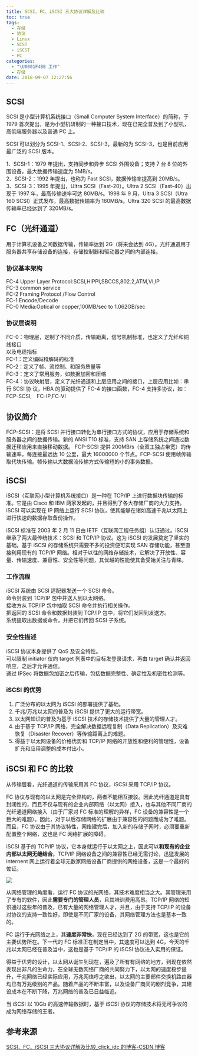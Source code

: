 ```yaml
---
title: SCSI、FC、iSCSI 三大协议详解及比较
toc: true
tags:
  - 存储
  - 协议
  - Linux
  - SCST
  - iSCST
  - FC
categories:
  - "\U0001F4BB 工作"
  - 存储
date: 2018-09-07 12:27:56
---
```

## SCSI

SCSI 是小型计算机系统接口（Small Computer System Interface）的简称，于 1979 首次提出，是为小型机研制的一种接口技术，现在已完全普及到了小型机，高低端服务器以及普通 PC 上。  

SCSI 可以划分为 SCSI-1、SCSI-2、SCSI-3，最新的为 SCSI-3，也是目前应用最广泛的 SCSI 版本。 

1、SCSI-1：1979 年提出，支持同步和异步 SCSI 外围设备；支持 7 台 8 位的外围设备，最大数据传输速度为 5MB/s。   
2、SCSI-2：1992 年提出，也称为 Fast SCSI，数据传输率提高到 20MB/s。   
3、SCSI-3：1995 年提出，Ultra SCSI（Fast-20）。Ultra 2 SCSI（Fast-40）出现于 1997 年，最高传输速率可达 80MB/s。1998 年 9 月，Ultra 3 SCSI（Utra 160 SCSI）正式发布，最高数据传输率为 160MB/s。Ultra 320 SCSI 的最高数据传输率已经达到了 320MB/s。

## FC（光纤通道）  

用于计算机设备之间数据传输，传输率达到 2G（将来会达到 4G）。光纤通道用于服务器共享存储设备的连接，存储控制器和驱动器之间的内部连接。

### 协议基本架构 
FC-4 Upper Layer Protocol:SCSI,HIPPI,SBCCS,802.2,ATM,VI,IP   
FC-3 common service   
FC-2 Framing Protocol /Flow Control   
FC-1 Encode/Decode   
FC-0 Media:Optical or copper,100MB/sec to 1.062GB/sec

### 协议层说明 
FC-0：物理层，定制了不同介质，传输距离，信号机制标准，也定义了光纤和铜线接口   
以及电缆指标   
FC-1：定义编码和解码的标准   
FC-2：定义了帧、流控制、和服务质量等   
FC-3：定义了常用服务，如数据加密和压缩   
FC-4：协议映射层，定义了光纤通道和上层应用之间的接口，上层应用比如：串行 SCSI 协 议，HBA 的驱动提供了 FC-4 的接口函数，FC-4 支持多协议，如：FCP-SCSI,　FC-IP,FC-VI

## 协议简介   
FCP-SCSI：是将 SCSI 并行接口转化为串行接口方式的协议，应用于存储系统和服务器之间的数据传输。新的 ANSI T10 标准，支持 SAN 上存储系统之间通过数据迁移应用来直接移动数据。 FCP-SCSI 提供 200MB/s（全双工独占带宽）的传输速率，每连接最远达 10 公里，最大 16000000 个节点。FCP-SCSI 使用帧传输取代块传输。帧传输以大数据流传输方式传输短的小的事务数据。

## iSCSI

iSCSI（互联网小型计算机系统接口）是一种在 TCP/IP 上进行数据块传输的标准。它是由 Cisco 和 IBM 两家发起的，并且得到了各大存储厂商的大力支持。iSCSI 可以实现在 IP 网络上运行 SCSI 协议，使其能够在诸如高速千兆以太网上进行快速的数据存取备份操作。

iSCSI 标准在 2003 年 2 月 11 日由 IETF（互联网工程任务组）认证通过。iSCSI 继承了两大最传统技术：SCSI 和 TCP/IP 协议。这为 iSCSI 的发展奠定了坚实的基础。基于 iSCSI 的存储系统只需要不多的投资便可实现 SAN 存储功能，甚至直接利用现有的 TCP/IP 网络。相对于以往的网络存储技术，它解决了开放性、容量、传输速度、兼容性、安全性等问题，其优越的性能使其备受始关注与青睐。

### 工作流程  
iSCSI 系统由 SCSI 适配器发送一个 SCSI 命令。   
命令封装到 TCP/IP 包中并送入到以太网络。   
接收方从 TCP/IP 包中抽取 SCSI 命令并执行相关操作。   
把返回的 SCSI 命令和数据封装到 TCP/IP 包中，将它们发回到发送方。   
系统提取出数据或命令，并把它们传回 SCSI 子系统。

### 安全性描述   
iSCSI 协议本身提供了 QoS 及安全特性。   
可以限制 initiator 仅向 target 列表中的目标发登录请求，再由 target 确认并返回响应，之后才允许通信。   
通过 IPSec 将数据包加密之后传输，包括数据完整性、确定性及机密性检测等。

### iSCSI 的优势   
1. 广泛分布的以太网为 iSCSI 的部署提供了基础。   
2. 千兆/万兆以太网的普及为 iSCSI 提供了更大的运行带宽。   
3. 以太网知识的普及为基于 iSCSI 技术的存储技术提供了大量的管理人才。   
4. 由于基于 TCP/IP 网络，完全解决数据远程复制（Data Replication）及灾难恢复（Disaster Recover）等传输距离上的难题。   
5. 得益于以太网设备的价格优势和 TCP/IP 网络的开放性和便利的管理性，设备扩充和应用调整的成本付出小。

## iSCSI 和 FC 的比较  

从传输层看，光纤通道的传输采用其 FC 协议，iSCSI 采用 TCP/IP 协议。

FC 协议与现有的以太网是完全异构的，两者不能相互接驳。因此光纤通道是具有封闭性的，而且不仅与现有的企业内部网络（以太网）接入，也与其他不同厂商的光纤通道网络接入（由于厂家对 FC 标准的理解的异样，FC 设备的兼容性是一个巨大的难题）。因此，对于以后存储网络的扩展由于兼容性的问题而成为了难题。而且，FC 协议由于其协议特性，网络建完后，加入新的存储子网时，必须要重新配置整个网络，这也是 FC 网络扩展的障碍。

iSCSI 基于的 TCP/IP 协议，它本身就运行于以太网之上，因此可以**和现有的企业内部以太网无缝结合**。TCP/IP 网络设备之间的兼容性已经无需讨论，迅猛发展的 internent 网上运行着全球无数家网络设备厂商提供的网络设备，这是一个最好的佐证。 

![](https://img-blog.csdn.net/2018052414444993)

从网络管理的角度看，运行 FC 协议的光网络，其技术难度相当之大。其管理采用了专有的软件，因此**需要专门的管理人员**，且其培训费用高昂。TCP/IP 网络的知识通过这些年的普及，已有大量的网络管理人才，并且，由于支持 TCP/IP 的设备对协议的支持一致性好，即使是不同厂家的设备，其网络管理方法也是基本一致的。

FC 运行于光网络之上，其**速度非常快**，现在已经达到了 2G 的带宽，这也是它的主要优势所在。下一代的 FC 标准正在制定当中，其速度可以达到 4G，今天的千兆以太网已经在普及当中，这也是基于 TCP/IP 的 iSCSI 协议进入实用的保证。

得益于优秀的设计，以太网从诞生到现在，遍及了所有有网络的地方，到现在依然表现出非凡的生命力，在全球无数网络厂商的共同努力下，以太网的速度稳步提升，千兆网络已经实际应用，万兆网络呼之欲出，以太网的主要部件交换机路由器均已有万兆级别的产品。随着产品的不断丰富，以及设备厂商间的剧烈竞争，其建设成本在不断下降，万兆网络的普及已日益临近。

当 iSCSI 以 10Gb 的高速传输数据时，基于 iSCSI 协议的存储技术将无可争议的成为网络存储的王者。

## 参考来源
[SCSI、FC、iSCSI 三大协议详解及比较_click_idc 的博客-CSDN 博客](https://blog.csdn.net/click_idc/article/details/80434261)